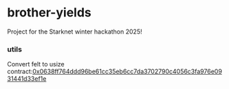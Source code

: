 # brother-yields

Project for the Starknet winter hackathon 2025!

### utils

Convert felt to usize contract:[0x0638ff764ddd96be61cc35eb6cc7da3702790c4056c3fa976e0931441d33ef1e](https://sepolia.voyager.online/contract/0x0638ff764ddd96be61cc35eb6cc7da3702790c4056c3fa976e0931441d33ef1e#writeContract)
